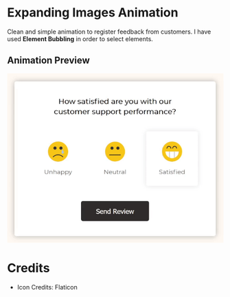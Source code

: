 # Expanding Images Animation

Clean and simple animation to register feedback from customers. I have used **Element Bubbling** in order to select elements.

## Animation Preview

![Animation](https://github.com/preetparmar/Website-Animations/blob/main/Feedback%20UI/Animation/feedback-ui-gif.gif)

# Credits

- Icon Credits: Flaticon
